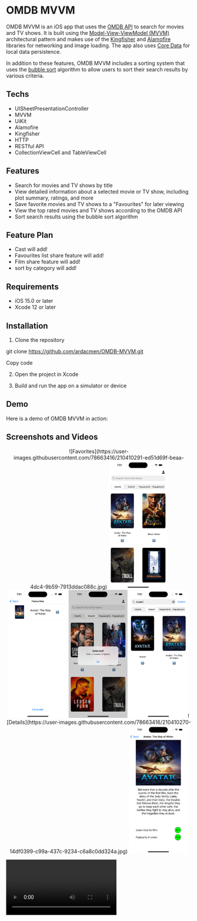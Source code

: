 # OMDB MVVM

OMDB MVVM is an iOS app that uses the [OMDB API](http://www.omdbapi.com/) to search for movies and TV shows. It is built using the [Model-View-ViewModel (MVVM)](https://en.wikipedia.org/wiki/Model–view–viewmodel) architectural pattern and makes use of the [Kingfisher](https://github.com/onevcat/Kingfisher) and [Alamofire](https://github.com/Alamofire/Alamofire) libraries for networking and image loading. The app also uses [Core Data](https://developer.apple.com/documentation/coredata) for local data persistence.

In addition to these features, OMDB MVVM includes a sorting system that uses the [bubble sort](https://en.wikipedia.org/wiki/Bubble_sort) algorithm to allow users to sort their search results by various criteria.

## Techs
- UISheetPresentationController
- MVVM
- UiKit
- Alamofire
- Kingfisher
- HTTP
- RESTful API
- CollectionViewCell and TableViewCell

## Features

- Search for movies and TV shows by title
- View detailed information about a selected movie or TV show, including plot summary, ratings, and more
- Save favorite movies and TV shows to a "Favourites" for later viewing
- View the top rated movies and TV shows according to the OMDB API
- Sort search results using the bubble sort algorithm

## Feature Plan
- Cast will add!
- Favourites list share feature will add!
- Film share feature will add!
- sort by category will add!

## Requirements

- iOS 15.0 or later
- Xcode 12 or later

## Installation

1. Clone the repository

git clone https://github.com/ardacmen/OMDB-MVVM.git

Copy code

2. Open the project in Xcode

3. Build and run the app on a simulator or device

## Demo

Here is a demo of OMDB MVVM in action:



## Screenshots and Videos

<p align="center">![Favorites](https://user-images.githubusercontent.com/78663416/210410291-ed51d69f-beaa-4dc4-9b59-7913ddac088c.jpg)

  <img src="images/screenshot1.png" width="160" alt="All Films">
  <img src="images/screenshot2.png" width="160" alt="Favourites">
  <img src="images/screenshot3.png" width="160" alt="Sorting">
  <img src="images/screenshot4.png" width="160" alt="Searching">![Details](https://user-images.githubusercontent.com/78663416/210410270-14df0399-c99a-437c-9234-c6a8c0dd324a.jpg)

  <img src="images/screenshot5.png" width="160" alt="Details">
</p>

<video src="images/video.mp4"></video>
